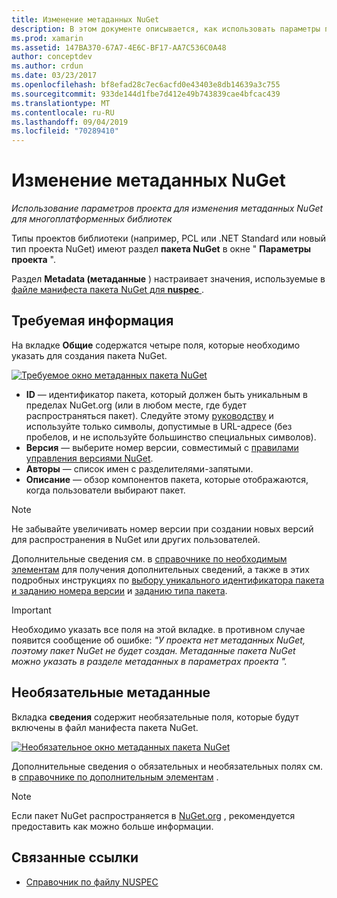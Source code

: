 ```yaml
---
title: Изменение метаданных NuGet
description: В этом документе описывается, как использовать параметры проекта для изменения метаданных NuGet для многоплатформенных библиотек. В нем обсуждаются обязательные и необязательные метаданные.
ms.prod: xamarin
ms.assetid: 147BA370-67A7-4E6C-BF17-AA7C536C0A48
author: conceptdev
ms.author: crdun
ms.date: 03/23/2017
ms.openlocfilehash: bf8efad28c7ec6acfd0e43403e8db14639a3c755
ms.sourcegitcommit: 933de144d1fbe7d412e49b743839cae4bfcac439
ms.translationtype: MT
ms.contentlocale: ru-RU
ms.lasthandoff: 09/04/2019
ms.locfileid: "70289410"
---
```

# <a name="editing-nuget-metadata"></a>Изменение метаданных NuGet

_Использование параметров проекта для изменения метаданных NuGet для многоплатформенных библиотек_

Типы проектов библиотеки (например, PCL или .NET Standard или новый тип проекта NuGet) имеют раздел **пакета NuGet** в окне " **Параметры проекта** ".

Раздел **Metadata (метаданные** ) настраивает значения, используемые в [файле манифеста пакета NuGet для **nuspec** ](https://docs.microsoft.com/nuget/create-packages/creating-a-package#the-role-and-structure-of-the-nuspec-file).

## <a name="required-information"></a>Требуемая информация

На вкладке **Общие** содержатся четыре поля, которые необходимо указать для создания пакета NuGet.

[![](metadata-images/metadata-general-sml.png "Требуемое окно метаданных пакета NuGet")](metadata-images/metadata-general.png#lightbox)

- **ID** — идентификатор пакета, который должен быть уникальным в пределах NuGet.org (или в любом месте, где будет распространяться пакет). Следуйте этому [руководству](https://docs.microsoft.com/nuget/create-packages/creating-a-package#choosing-a-unique-package-identifier-and-setting-the-version-number) и используйте только символы, допустимые в URL-адресе (без пробелов, и не используйте большинство специальных символов).
- **Версия** — выберите номер версии, совместимый с [правилами управления версиями NuGet](https://docs.microsoft.com/nuget/create-packages/dependency-versions).
- **Авторы** — список имен с разделителями-запятыми.
- **Описание** — обзор компонентов пакета, которые отображаются, когда пользователи выбирают пакет.

> [!NOTE]
> Не забывайте увеличивать номер версии при создании новых версий для распространения в NuGet или других пользователей.

Дополнительные сведения см. в [справочнике по необходимым элементам](https://docs.microsoft.com/nuget/schema/nuspec#required-metadata-elements) для получения дополнительных сведений, а также в этих подробных инструкциях по [выбору уникального идентификатора пакета и заданию номера версии](https://docs.microsoft.com/nuget/create-packages/creating-a-package#choosing-a-unique-package-identifier-and-setting-the-version-number) и [заданию типа пакета](https://docs.microsoft.com/nuget/create-packages/creating-a-package#setting-a-package-type).

> [!IMPORTANT]
> Необходимо указать все поля на этой вкладке. в противном случае появится сообщение об ошибке: _"У проекта нет метаданных NuGet, поэтому пакет NuGet не будет создан. Метаданные пакета NuGet можно указать в разделе метаданных в параметрах проекта "._

## <a name="optional-metadata"></a>Необязательные метаданные

Вкладка **сведения** содержит необязательные поля, которые будут включены в файл манифеста пакета NuGet.

[![](metadata-images/metadata-detail-sml.png "Необязательное окно метаданных пакета NuGet")](metadata-images/metadata-detail.png#lightbox)

Дополнительные сведения о обязательных и необязательных полях см. в [справочнике по дополнительным элементам](https://docs.microsoft.com/nuget/schema/nuspec#optional-metadata-elements) .

> [!NOTE]
> Если пакет NuGet распространяется в [NuGet.org](https://www.nuget.org) , рекомендуется предоставить как можно больше информации.


## <a name="related-links"></a>Связанные ссылки

- [Справочник по файлу NUSPEC](https://docs.microsoft.com/nuget/schema/nuspec#general-form-and-schema)
